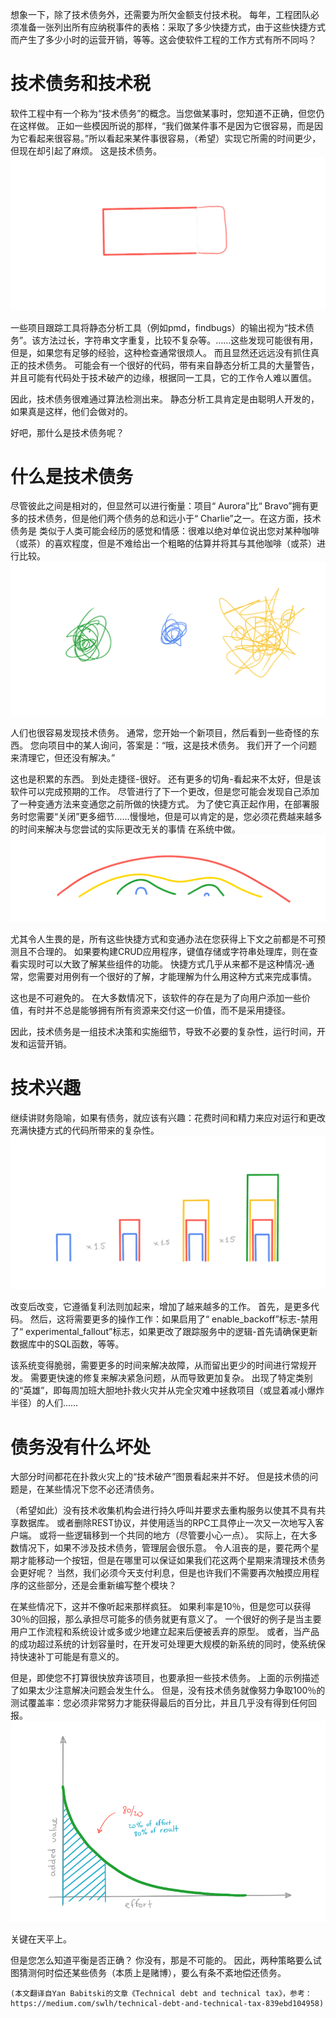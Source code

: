 
想象一下，除了技术债务外，还需要为所欠金额支付技术税。 每年，工程团队必须准备一张列出所有应纳税事件的表格：采取了多少快捷方式，由于这些快捷方式而产生了多少小时的运营开销，等等。这会使软件工程的工作方式有所不同吗？
# 技术债务和技术税

软件工程中有一个称为“技术债务”的概念。当您做某事时，您知道不正确，但您仍在这样做。 正如一些模因所说的那样，“我们做某件事不是因为它很容易，而是因为它看起来很容易。”所以看起来某件事很容易，（希望）实现它所需的时间更少，但现在却引起了麻烦。 这是技术债务。
![](1!Qxhb6A46n8f7AzafQTa-lw.png)

一些项目跟踪工具将静态分析工具（例如pmd，findbugs）的输出视为“技术债务”。该方法过长，字符串文字重复，比较不复杂等。……这些发现可能很有用， 但是，如果您有足够的经验，这种检查通常很烦人。 而且显然还远远没有抓住真正的技术债务。 可能会有一个很好的代码，带有来自静态分析工具的大量警告，并且可能有代码处于技术破产的边缘，根据同一工具，它的工作令人难以置信。

因此，技术债务很难通过算法检测出来。 静态分析工具肯定是由聪明人开发的，如果真是这样，他们会做对的。

好吧，那什么是技术债务呢？
# 什么是技术债务

尽管彼此之间是相对的，但显然可以进行衡量：项目“ Aurora”比“ Bravo”拥有更多的技术债务，但是他们两个债务的总和远小于“ Charlie”之一。在这方面，技术债务是 类似于人类可能会经历的感觉和情感：很难以绝对单位说出您对某种咖啡（或茶）的喜欢程度，但是不难给出一个粗略的估算并将其与其他咖啡（或茶）进行比较。
![](1!wiWbk3FDCju1Wu9P1wmiXg.png)

人们也很容易发现技术债务。 通常，您开始一个新项目，然后看到一些奇怪的东西。 您向项目中的某人询问，答案是：“哦，这是技术债务。 我们开了一个问题来清理它，但还没有解决。”

这也是积累的东西。 到处走捷径-很好。 还有更多的切角-看起来不太好，但是该软件可以完成预期的工作。 尽管进行了下一个更改，但是您可能会发现自己添加了一种变通方法来变通您之前所做的快捷方式。 为了使它真正起作用，在部署服务时您需要“关闭”更多细节……慢慢地，但是可以肯定的是，您必须花费越来越多的时间来解决与您尝试的实际更改无关的事情 在系统中做。
![](1!TLw5QoLfNwLy6iDQEufvlQ.png)

尤其令人生畏的是，所有这些快捷方式和变通办法在您获得上下文之前都是不可预测且不合理的。 如果要构建CRUD应用程序，键值存储或字符串处理库，则在查看实现时可以大致了解某些组件的功能。 快捷方式几乎从来都不是这种情况-通常，您需要对用例有一个很好的了解，才能理解为什么用这种方式来完成事情。

这也是不可避免的。 在大多数情况下，该软件的存在是为了向用户添加一些价值，有时并不总是能够拥有所有资源来交付这一价值，而不是采用捷径。

因此，技术债务是一组技术决策和实施细节，导致不必要的复杂性，运行时间，开发和运营开销。
# 技术兴趣

继续讲财务隐喻，如果有债务，就应该有兴趣：花费时间和精力来应对运行和更改充满快捷方式的代码所带来的复杂性。
![](1!Rf7aH0oUDCm_gZn-VMCjOw.png)

改变后改变，它遵循复利法则加起来，增加了越来越多的工作。 首先，是更多代码。 然后，这将需要更多的操作工作：如果启用了“ enable_backoff”标志-禁用了“ experimental_fallout”标志，如果更改了跟踪服务中的逻辑-首先请确保更新数据库中的SQL函数，等等。

该系统变得脆弱，需要更多的时间来解决故障，从而留出更少的时间进行常规开发。 需要更快速的修复来解决紧急问题，从而导致更加复杂。 出现了特定类别的“英雄”，即每周加班大胆地扑救火灾并从完全灾难中拯救项目（或显着减小爆炸半径）的人们……
# 债务没有什么坏处

大部分时间都花在扑救火灾上的“技术破产”图景看起来并不好。 但是技术债的问题是，在某些情况下您不必还清债务。

（希望如此）没有技术收集机构会进行持久呼叫并要求去重构服务以使其不具有共享数据库。 或者删除REST协议，并使用适当的RPC工具停止一次又一次地写入客户端。 或将一些逻辑移到一个共同的地方（尽管要小心一点）。 实际上，在大多数情况下，如果不涉及技术债务，管理层会很乐意。 令人沮丧的是，要花两个星期才能移动一个按钮，但是在哪里可以保证如果我们花这两个星期来清理技术债务会更好呢？ 当然，我们必须今天支付利息，但是也许我们不需要再次触摸应用程序的这些部分，还是会重新编写整个模块？

在某些情况下，这并不像听起来那样疯狂。 如果利率是10％，但是您可以获得30％的回报，那么承担尽可能多的债务就更有意义了。 一个很好的例子是当主要用户工作流程和系统设计或多或少地建立起来后便被丢弃的原型。 或者，当产品的成功超过系统的计划容量时，在开发可处理更大规模的新系统的同时，使系统保持快速补丁可能是有意义的。

但是，即使您不打算很快放弃该项目，也要承担一些技术债务。 上面的示例描述了如果太少注意解决问题会发生什么。 但是，没有技术债务就像努力争取100％的测试覆盖率：您必须非常努力才能获得最后的百分比，并且几乎没有得到任何回报。
![](1!BXFYUBjH3KkXyWeXauvDkg.png)

关键在天平上。

但是您怎么知道平衡是否正确？ 你没有，那是不可能的。 因此，两种策略要么试图猜测何时偿还某些债务（本质上是赌博），要么有条不紊地偿还债务。
```
(本文翻译自Yan Babitski的文章《Technical debt and technical tax》，参考：https://medium.com/swlh/technical-debt-and-technical-tax-839ebd104958)
```
